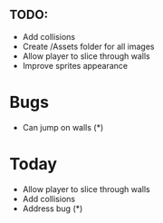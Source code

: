 ## TODO: 
- Add collisions 
- Create /Assets folder for all images
- Allow player to slice through walls
- Improve sprites appearance

# Bugs
- Can jump on walls (*)

# Today
- Allow player to slice through walls
- Add collisions
- Address bug (*)